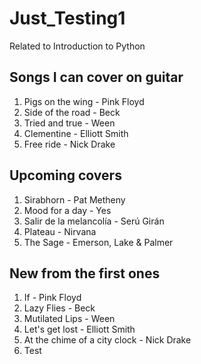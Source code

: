 # Just_Testing1
Related to Introduction to Python

## Songs I can cover on guitar
1. Pigs on the wing - Pink Floyd
2. Side of the road - Beck
3. Tried and true - Ween
4. Clementine - Elliott Smith
5. Free ride - Nick Drake

## Upcoming covers
1. Sirabhorn - Pat Metheny
2. Mood for a day - Yes
3. Salir de la melancolía - Serú Girán
4. Plateau - Nirvana
5. The Sage - Emerson, Lake & Palmer

## New from the first ones
1. If - Pink Floyd
2. Lazy Flies - Beck
3. Mutilated Lips - Ween
4. Let's get lost - Elliott Smith
5. At the chime of a city clock - Nick Drake
6. Test